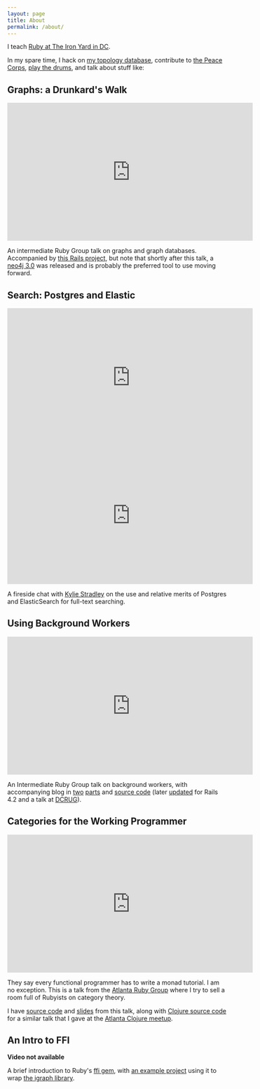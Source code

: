 ```yaml
---
layout: page
title: About
permalink: /about/
---
```


I teach [Ruby at The Iron Yard in DC](http://theironyard.com/locations/washington-dc/).

In my spare time, I hack on [my topology database](http://topology.jdabbs.com/), contribute to [the Peace Corps](https://github.com/PeaceCorps/medlink), [play the drums](http://jdabbs.com/turn-down-with-watts/), and talk about stuff like:

## Graphs: a Drunkard's Walk

<iframe width="560" height="315" src="https://www.youtube.com/embed/Bz5tgZLG5WI?list=PLqZY2tk6rSRn2Vapk2raOTFjXGiDbpQUU" frameborder="0" allowfullscreen></iframe>

An intermediate Ruby Group talk on graphs and graph databases. Accompanied by [this Rails project](https://github.com/jamesdabbs/air-graphs), but note that shortly after this talk, a [neo4j 3.0](https://github.com/neo4jrb/neo4j) was released and is probably the preferred tool to use moving forward.

## Search: Postgres and Elastic

<iframe width="560" height="315" src="https://www.youtube.com/embed/-2Df3yeueU4?list=PLqZY2tk6rSRn2Vapk2raOTFjXGiDbpQUU" frameborder="0" allowfullscreen></iframe>
<iframe width="560" height="315" src="https://www.youtube.com/embed/bMCSdZwPM6M?list=PLqZY2tk6rSRn2Vapk2raOTFjXGiDbpQUU" frameborder="0" allowfullscreen></iframe>

A fireside chat with [Kylie Stradley](https://twitter.com/kyfast) on the use and relative merits of Postgres and ElasticSearch for full-text searching.

## Using Background Workers

<iframe width="560" height="315" src="https://www.youtube.com/embed/GzpOw8u6OV8" frameborder="0" allowfullscreen></iframe>

An Intermediate Ruby Group talk on background workers, with accompanying blog in [two](http://jdabbs.com/working-smarter/) [parts](http://jdabbs.com/working-smarter-pt-ii/) and [source code](https://github.com/jamesdabbs/air/releases/tag/cats) (later [updated](https://github.com/jamesdabbs/dcrug-workers) for Rails 4.2 and a talk at [DCRUG](http://www.meetup.com/dcruby/)).

## Categories for the Working Programmer

<iframe width="560" height="315" src="https://www.youtube.com/embed/Pms3h4M8kbs" frameborder="0" allowfullscreen></iframe>

They say every functional programmer has to write a monad tutorial. I am no exception. This is a talk from the [Atlanta Ruby Group](http://www.atlrug.com/) where I try to sell a room full of Rubyists on category theory.

I have [source code](https://github.com/jamesdabbs/rb-monads) and [slides](https://speakerdeck.com/jdabbs/monads-at-atlrug) from this talk, along with [Clojure source code](https://github.com/jamesdabbs/clj-monads) for a similar talk that I gave at the [Atlanta Clojure meetup](http://www.meetup.com/Atl-Clj/).

## An Intro to FFI

__Video not available__

A brief introduction to Ruby's [ffi gem](https://github.com/ffi/ffi), with [an example project](https://github.com/jamesdabbs/steffi) using it to wrap [the igraph library](http://igraph.org/redirect.html).
